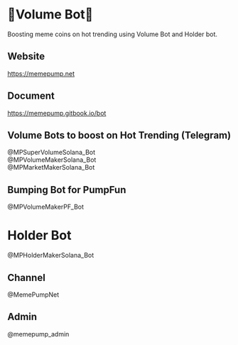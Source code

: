 # 🏅Volume Bot🏅

Boosting meme coins on hot trending using Volume Bot and Holder bot.

## Website
https://memepump.net

## Document
https://memepump.gitbook.io/bot

## Volume Bots to boost on Hot Trending (Telegram)
@MPSuperVolumeSolana_Bot \
@MPVolumeMakerSolana_Bot \
@MPMarketMakerSolana_Bot

## Bumping Bot for PumpFun
@MPVolumeMakerPF_Bot

# Holder Bot
@MPHolderMakerSolana_Bot

## Channel
@MemePumpNet

## Admin
@memepump_admin
